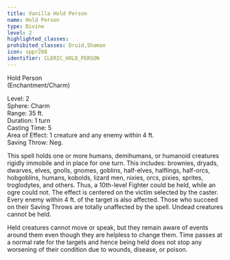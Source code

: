 ```yaml
---
title: Vanilla Hold Person
name: Hold Person
type: Divine
level: 2
highlighted_classes: 
prohibited_classes: Druid,Shaman
icon: sppr208
identifier: CLERIC_HOLD_PERSON
---
```

Hold Person  
(Enchantment/Charm)  
  
Level: 2  
Sphere: Charm   
Range: 35 ft.  
Duration: 1 turn  
Casting Time: 5   
Area of Effect: 1 creature and any enemy within 4 ft.  
Saving Throw: Neg.   
  
This spell holds one or more humans, demihumans, or humanoid creatures rigidly immobile and in place for one turn. This includes: brownies, dryads, dwarves, elves, gnolls, gnomes, goblins, half-elves, halflings, half-orcs, hobgoblins, humans, kobolds, lizard men, nixies, orcs, pixies, sprites, troglodytes, and others. Thus, a 10th-level Fighter could be held, while an ogre could not. The effect is centered on the victim selected by the caster. Every enemy within 4 ft. of the target is also affected. Those who succeed on their Saving Throws are totally unaffected by the spell. Undead creatures cannot be held.  
  
Held creatures cannot move or speak, but they remain aware of events around them even though they are helpless to change them. Time passes at a normal rate for the targets and hence being held does not stop any worsening of their condition due to wounds, disease, or poison.  
